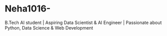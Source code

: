 # Neha1016-
B.Tech AI student | Aspiring Data Scientist &amp; AI Engineer | Passionate about Python, Data Science &amp; Web Development
